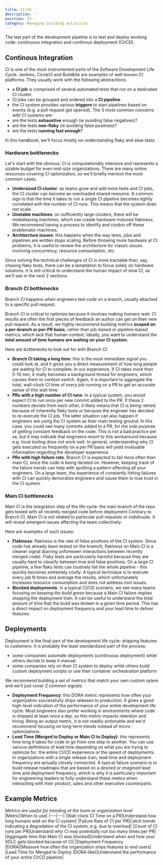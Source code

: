 ```yaml
---
title: CI/CD
description: ''
position: 33
category: Managing building activities
---
```

The last part of the development pipeline is to test and deploy working code: continuous integration and continous deployment (CI/CD).
## Continous Integration
CI is one of the most instrumented parts of the Software Development Life Cycle. Jenkins, CircleCI and Buildkite are examples of well-known CI platforms. They usually work with the following abstractions:
- a **CI job** is comprised of several automated tests that run on a dedicated CI cluster.
- CI jobs can be grouped and ordered into a **CI pipeline**.
- the CI system provides various **triggers** to start pipelines based on events (e.g. a pull request got opened).
The 3 most common concerns with CI systems are:
- are the tests **exhaustive** enough (ie avoiding false negatives)?
- are the tests **non-flaky** (ie avoiding false positives)?
- are the tests **running fast enough**?

In this handbook, we'll focus mostly on understanding flaky and slow tests.
### Hardware bottlenecks

Let's start with the obvious: CI is computationally intensive and represents a sizable budget for even mid-size organizations. There are many online resources covering CI optimization, so we'll briefly mention the most common cases.

- **Undersized CI cluster**: as teams grow and add more tests and CI jobs, the CI cluster can become an overloaded shared resource. A common sign is that the time it takes to run a single CI pipeline becomes tightly correlated with the number of CI runs. This means that the system does not scale.
- **Unstable machines**: on sufficiently large clusters, there will be misbehaving machines, which can create hardware-induced flakiness. We recommend having a process to identify and cordon off these problematic machines. 
- **Architecture issues**: this happens when the way tests, jobs and pipelines are written stops scaling. Before throwing more hardware at CI problems, it is useful to review the architecture for classic issues involving concurrency, resource comsumption, etc.

Since solving the technical challenges of CI is more tractable than, say, chasing flaky tests, there can be a temptation to focus solely on hardware solutions. It is still critical to understand the human impact of slow CI, as we'll see in the next 2 sections.

### Branch CI bottlenecks
Branch CI happens when engineers test code on a branch, usually attached to a specific pull request.

Branch CI is critical to optimize because it involves making humans wait: CI results are often the first pieces of feedback an author can get on their new pull request. As a result, we highly recommend building metrics **scoped on a per-branch or per-PR basis**, rather than job-based or pipeline-based metrics, which lack that human context. Ideally, you want to understand the **total amount of time humans are waiting on your CI system.**

Here are bottlenecks to look out for with Branch CI:

- **Branch CI taking a long time**: this is the most immediate signal you could look at, and it gives you a direct measurement of how long people are waiting for CI to complete. In our experience, if CI takes more than 5-10 min, it really becomes a background thread for engineers, which causes them to context-switch. Again, it is important to aggregate the total, wall-clock CI time of *every* job running on a PR to get an accurate sense of this wait time. 
- **PRs with a high number of CI runs**: in a typical system, you would expect CI to run once per new commit added to the PR. If these 2 numbers deviate from each other, it likely means that CI is being retried because of inherently flaky tests or because the engineer has decided to re-execute the CI job. The latter situation can also happen if engineers are using the CI system as their main testing ground. In this case, you could see many commits added to a PR, for the sole purpose of getting constant feedback on the code. This is not a bad practice per se, but it may indicate that engineers resort to this workaround because e.g. local tooling does not work well. In general, understanding why CI gets executed so frequently on a per PR basis will yield invaluable information regarding the developer experience.
- **PRs with high failure rate**: Branch CI is expected to fail more often than main CI, since the code is being iterated on. However, keeping track of the failure trends can help with spotting a pattern affecting all your engineers. On a large team, the experience of constantly hitting failures with CI can quickly demoralize engineers and cause them to lose trust in the CI system.


### Main CI bottlenecks
Main CI is the integration step of the life cycle: the main branch of the repo gets tested with all recently merged code before deployment
Contrary to Branch CI, Main CI is not related to particular pull requests or indidivuals. It will reveal emergent issues affecting the team collectively.

Here are examples of such issues:
- **Flakiness**: flakiness is the rate of false positives of the CI system. Since code has already been tested on the bramch, flakiness on Main CI is a cleaner signal (barring unforeseen interactions between recently merged code). Flaky tests are particularly harmful because they are usually hard to classify between true and false positives. On a large CI pipeline, a few flaky tests can routinely fail the whole pipeline - this quickly becomes extremely costly. A typical technique is to execute every job N times and average the results, which unfortunately increases resource consumption and does not address root issues.
- **Blocked deployments**: in a typical CI/CD scenario, we see many teams focusing on *keeping the build green* because a Main CI failure implies stopping the deployment train. It can be useful to understand the total amount of time that the build was broken in a given time period. This has a direct impact on deployment frequency and your lead time to deliver features.

## Deployments

Deployment is the final part of the development life cycle: shipping features to customers. It is probably the least standardized part of the process: 
- some companies automate deployments (continuous deployment) while others decide to keep it manual
- some companies rely on their CI system to deploy while others build custom deployment scripts or use their container orchestration platform 

We recommend building a set of metrics that match your own custom sytem and we'll just cover 2 common signals:

- **Deployment Frequency**: this DORA metric represents how often your organization successfully ships releases to production. It gives a good high-level indication of the performance of your entire development life cycle. Most engineers also prefer working in environments where code is shipped at least once a day, so this metric impacts retention and hiring. Being an output metric, it is not readily actionable and we'd recommend focusing on long-term trends instead of micro-optimizations.
- **Lead Time (Merged to Deploy or Main CI to Deploy)**: this represents how long it takes for code to go from one step to another. You can use various definitions of lead time depending on what you are trying to optimize for: the entire CI/CD experience or the speed of deployments. In organizations with a single release train, lead time and deployment frequency are actually closely connected. A typical failure scenario is to build release roadmaps that are based on a *desired or imagined* lead time and deployment frequency, which is why it is particulary important for engineering leaders to fully understand these metics when interacting with their product, sales and other executive counterparts. 


## Example Metrics
*Metrics are useful for trending at the team or organization level*
|Metric|When to use|
|---|---|
|Wall-clock CI Time on a PR|Understand how long humans wait on the CI system|
|Failure Rate of CI per PR|Catch trends indicating a degradation of the CI system, e.g. due to overload|
|Count of CI runs per PR|Understand why CI may potentially run too many times per PR|
|Aggregate time that Main CI was blocked|Understand when and how your SDLC gets blocked because of CI|
|Deployment Frequency (DORA)|Measure how often the organization ships features to end users|
|Lead Time for Merged to Deploy (DORA-like)|Understand the performance of your entire CI/CD pipeline|